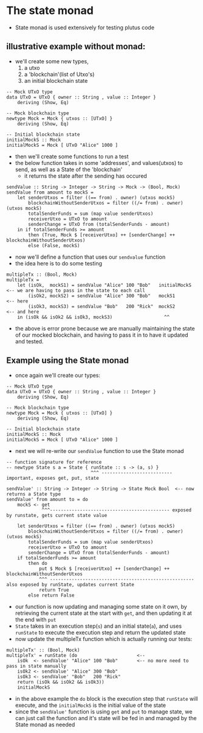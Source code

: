 # The state monad

- State monad is used extensively for testing plutus code

## illustrative example without monad:

- we'll create some new types, 
    1. a utxo 
    2. a 'blockchain'(list of Utxo's)
    3. an initial blockchain state

```
-- Mock UTxO type
data UTxO = UTxO { owner :: String , value :: Integer }
    deriving (Show, Eq)

-- Mock blockchain type
newtype Mock = Mock { utxos :: [UTxO] }
    deriving (Show, Eq)

-- Initial blockchain state
initialMockS :: Mock
initialMockS = Mock [ UTxO "Alice" 1000 ]
```
- then we'll create some functions to run a test 
- the below function takes in some 'addresses', and values(utxos) to send, as well as a State of the 'blockchain'
    - it returns the state after the sending has occured

```
sendValue :: String -> Integer -> String -> Mock -> (Bool, Mock)
sendValue from amount to mockS =
    let senderUtxos = filter ((== from) . owner) (utxos mockS)
        blockchainWithoutSenderUtxos = filter ((/= from) . owner) (utxos mockS)
        totalSenderFunds = sum (map value senderUtxos)
        receiverUtxo = UTxO to amount
        senderChange = UTxO from (totalSenderFunds - amount)
    in if totalSenderFunds >= amount
        then (True, Mock $ [receiverUtxo] ++ [senderChange] ++ blockchainWithoutSenderUtxos)
        else (False, mockS)
```

- now we'll define a function that uses our `sendvalue` function
- the idea here is to do some testing
```
multipleTx :: (Bool, Mock)
multipleTx =
    let (isOk,  mockS1) = sendValue "Alice" 100 "Bob"   initialMockS  <-- we are having to pass in the state to each call
        (isOk2, mockS2) = sendValue "Alice" 300 "Bob"   mockS1        <-- here
        (isOk3, mockS3) = sendValue "Bob"   200 "Rick"  mockS2        <-- and here 
    in (isOk && isOk2 && isOk3, mockS3)                   ^^
```
- the above is error prone because we are manually maintaining the state of our mocked blockchain, and having to pass it in to have it updated and tested.

## Example using the State monad

- once again we'll create our types:
```
-- Mock UTxO type
data UTxO = UTxO { owner :: String , value :: Integer }
    deriving (Show, Eq)

-- Mock blockchain type
newtype Mock = Mock { utxos :: [UTxO] }
    deriving (Show, Eq)

-- Initial blockchain state
initialMockS :: Mock
initialMockS = Mock [ UTxO "Alice" 1000 ]
```
- next we will re-write our `sendValue` function to use the State monad
```
-- function signature for reference
-- newtype State s a = State { runState :: s -> (a, s) }
                               ^^^ --------------------------important, exposes get, put, state

sendValue' :: String -> Integer -> String -> State Mock Bool  <-- now returns a State type
sendValue' from amount to = do
    mockS <- get                 
             ^^^-------------------------------------------- exposed by runstate, gets current state value

    let senderUtxos = filter ((== from) . owner) (utxos mockS)
        blockchainWithoutSenderUtxos = filter ((/= from) . owner) (utxos mockS)
        totalSenderFunds = sum (map value senderUtxos)
        receiverUtxo = UTxO to amount
        senderChange = UTxO from (totalSenderFunds - amount)
    if totalSenderFunds >= amount
        then do
            put $ Mock $ [receiverUtxo] ++ [senderChange] ++ blockchainWithoutSenderUtxos
            ^^^ ----------------------------------------------------- also exposed by runState, updates current State
            return True
        else return False
```
- our function is now updating and managing some state on it own, by retrieving the current state at the start with `get`, and then updating it at the end with `put`
- `State` takes in an execution step(`s`) and an initial state(`a`), and uses `runState` to execute the execution step and return the updated state
- now update the multipleTx function which is actually running our tests:
```
multipleTx' :: (Bool, Mock)
multipleTx' = runState (do                      <-- 
    isOk  <- sendValue' "Alice" 100 "Bob"       <-- no more need to pass in state manually
    isOk2 <- sendValue' "Alice" 300 "Bob"
    isOk3 <- sendValue' "Bob"   200 "Rick"
    return (isOk && isOk2 && isOk3))
    initialMockS

```
- in the above example the `do` block is the execution step that `runState` will execute, and the `initialMockS` is the initial value of the state
- since the `sendValue'` function is using `get` and `put` to manage state, we can just call the function and it's state will be fed in and managed by the State monad as needed